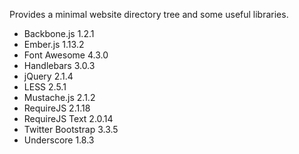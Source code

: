 Provides a minimal website directory tree and some useful libraries.

* Backbone.js 1.2.1
* Ember.js 1.13.2
* Font Awesome 4.3.0
* Handlebars 3.0.3
* jQuery 2.1.4
* LESS 2.5.1
* Mustache.js 2.1.2
* RequireJS 2.1.18
* RequireJS Text 2.0.14
* Twitter Bootstrap 3.3.5
* Underscore 1.8.3
